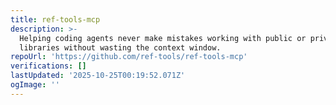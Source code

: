 ```yaml
---
title: ref-tools-mcp
description: >-
  Helping coding agents never make mistakes working with public or private
  libraries without wasting the context window.
repoUrl: 'https://github.com/ref-tools/ref-tools-mcp'
verifications: []
lastUpdated: '2025-10-25T00:19:52.071Z'
ogImage: ''
---
```


